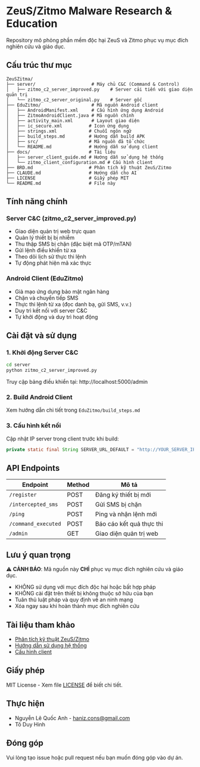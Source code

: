 # ZeuS/Zitmo Malware Research & Education

Repository mô phỏng phần mềm độc hại ZeuS và Zitmo phục vụ mục đích nghiên cứu và giáo dục.

## Cấu trúc thư mục

```
ZeuSZitma/
├── server/                     # Máy chủ C&C (Command & Control)
│   ├── zitmo_c2_server_improved.py    # Server cải tiến với giao diện quản trị
│   └── zitmo_c2_server_original.py    # Server gốc
├── EduZitmo/                   # Mã nguồn Android client
│   ├── AndroidManifest.xml     # Cấu hình ứng dụng Android
│   ├── ZitmoAndroidClient.java # Mã nguồn chính
│   ├── activity_main.xml       # Layout giao diện
│   ├── ic_secure.xml          # Icon ứng dụng
│   ├── strings.xml            # Chuỗi ngôn ngữ
│   ├── build_steps.md         # Hướng dẫn build APK
│   ├── src/                   # Mã nguồn đã tổ chức
│   └── README.md              # Hướng dẫn sử dụng client
├── docs/                      # Tài liệu
│   ├── server_client_guide.md # Hướng dẫn sử dụng hệ thống
│   └── zitmo_client_configuration.md # Cấu hình client
├── BRD.md                     # Phân tích kỹ thuật ZeuS/Zitmo
├── CLAUDE.md                  # Hướng dẫn cho AI
├── LICENSE                    # Giấy phép MIT
└── README.md                  # File này
```

## Tính năng chính

### Server C&C (zitmo_c2_server_improved.py)
- Giao diện quản trị web trực quan
- Quản lý thiết bị bị nhiễm
- Thu thập SMS bị chặn (đặc biệt mã OTP/mTAN)
- Gửi lệnh điều khiển từ xa
- Theo dõi lịch sử thực thi lệnh
- Tự động phát hiện mã xác thực

### Android Client (EduZitmo)
- Giả mạo ứng dụng bảo mật ngân hàng
- Chặn và chuyển tiếp SMS
- Thực thi lệnh từ xa (đọc danh bạ, gửi SMS, v.v.)
- Duy trì kết nối với server C&C
- Tự khởi động và duy trì hoạt động

## Cài đặt và sử dụng

### 1. Khởi động Server C&C
```bash
cd server
python zitmo_c2_server_improved.py
```
Truy cập bảng điều khiển tại: http://localhost:5000/admin

### 2. Build Android Client
Xem hướng dẫn chi tiết trong `EduZitmo/build_steps.md`

### 3. Cấu hình kết nối
Cập nhật IP server trong client trước khi build:
```java
private static final String SERVER_URL_DEFAULT = "http://YOUR_SERVER_IP:5000";
```

## API Endpoints

| Endpoint | Method | Mô tả |
|----------|---------|-------|
| `/register` | POST | Đăng ký thiết bị mới |
| `/intercepted_sms` | POST | Gửi SMS bị chặn |
| `/ping` | POST | Ping và nhận lệnh mới |
| `/command_executed` | POST | Báo cáo kết quả thực thi |
| `/admin` | GET | Giao diện quản trị web |

## Lưu ý quan trọng

⚠️ **CẢNH BÁO**: Mã nguồn này **CHỈ** phục vụ mục đích nghiên cứu và giáo dục.

- KHÔNG sử dụng với mục đích độc hại hoặc bất hợp pháp
- KHÔNG cài đặt trên thiết bị không thuộc sở hữu của bạn
- Tuân thủ luật pháp và quy định về an ninh mạng
- Xóa ngay sau khi hoàn thành mục đích nghiên cứu

## Tài liệu tham khảo

- [Phân tích kỹ thuật ZeuS/Zitmo](BRD.md)
- [Hướng dẫn sử dụng hệ thống](docs/server_client_guide.md)
- [Cấu hình client](docs/zitmo_client_configuration.md)

## Giấy phép

MIT License - Xem file [LICENSE](LICENSE) để biết chi tiết.

## Thực hiện

- Nguyễn Lê Quốc Anh - haniz.cons@gmail.com
- Tô Duy Hinh

## Đóng góp

Vui lòng tạo issue hoặc pull request nếu bạn muốn đóng góp vào dự án.